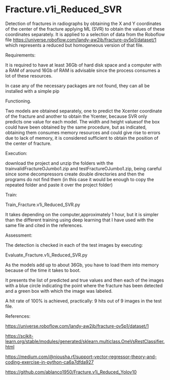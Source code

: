 # Fracture.v1i_Reduced_SVR
 Detection of fractures in radiographs by obtaining the X and Y coordinates of the center of the fracture applying ML (SVR) to obtain the values ​​of these coordinates separately. It is applied to a selection of data from the Roboflow file https://universe.roboflow.com/landy-aw2jb/fracture-ov5p1/dataset/1 which represents a reduced but homogeneous version of that file.

Requirements:

It is required to have at least 36Gb of hard disk space and a computer with a RAM of around 16Gb of RAM is advisable since the process consumes a lot of these resources.

In case any of the necessary packages are not found, they can all be installed with a simple pip

Functioning.

Two models are obtained separately, one to predict the Xcenter coordinate of the fracture and another to obtain the Ycenter, because SVR only predicts one value for each model. The width and height values ​​of the box could have been obtained by the same procedure, but as indicated, obtaining them consumes memory resources and could give rise to errors due to lack of memory, it is considered sufficient to obtain the position of the center of fracture.

Execution:

download the project and unzip the folders with the trainvalidFractureOJumbo1.zip and testFractureOJumbo1.zip, being careful since some decompressors create double directories and then the programs do not find them (in this case it would be enough to copy the repeated folder and paste it over the project folder)

Train:

Train_Fracture.v1i_Reduced_SVR.py

It takes depending on the computer,approximately 1 hour, but it is simpler than the different training using deep learning that I have used with the same file and cited in the references.

Assessment:

The detection is checked in each of the test images by executing:

Evaluate_Fracture.v1i_Reduced_SVR.py

As the models add up to about 36Gb, you have to load them into memory because of the time it takes to boot.

It presents the list of predicted and true values ​​and then each of the images with a blue circle indicating the point where the fracture has been detected and a green box with which the image was labeled.

A hit rate of 100% is achieved, practically: 9 hits out of 9 images in the test file.

References:

https://universe.roboflow.com/landy-aw2jb/fracture-ov5p1/dataset/1

https://scikit-learn.org/stable/modules/generated/sklearn.multiclass.OneVsRestClassifier.html

https://medium.com/@niousha.rf/support-vector-regressor-theory-and-coding-exercise-in-python-ca6a7dfda927

https://github.com/ablanco1950/Fracture.v1i_Reduced_Yolov10


